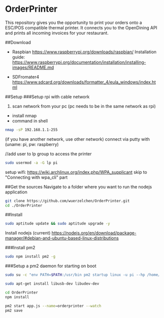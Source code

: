 # OrderPrinter
This repository gives you the opportunity to print your orders onto a ESC/POS compatible thermal printer. It connects you to the OpenDining API and prints all incoming invoices for your restaurant.

##Download
- Raspbian
	https://www.raspberrypi.org/downloads/raspbian/
	Installation guide: https://www.raspberrypi.org/documentation/installation/installing-images/README.md

- SDFromater4
	https://www.sdcard.org/downloads/formatter_4/eula_windows/index.html

##Setup
###Setup rpi with cable network
1. scan network from your pc (pc needs to be in the same network as rpi)
- install nmap
- command in shell
```sh
nmap -sP 192.168.1.1-255
```
(if you have another network, use other network)
connect via putty with (uname: pi, pw: raspberry)

//add user to lp group to access the printer
```sh
sudo usermod -a -G lp pi
```

setup wifi: https://wiki.archlinux.org/index.php/WPA_supplicant
skip to "Connecting with wpa_cli" part

##Get the sources
Navigate to a folder where you want to run the nodejs application
```sh
git clone https://github.com/wuerzelchen/OrderPrinter.git
cd ./OrderPrinter
```

##Install
```sh
sudo aptitude update && sudo aptitude upgrade -y
```

Install nodejs (current)
https://nodejs.org/en/download/package-manager/#debian-and-ubuntu-based-linux-distributions

###Install pm2 
```sh
sudo npm install pm2 -g
```

###Setup a pm2 daemon for starting on boot
```sh
sudo su -c "env PATH=$PATH:/usr/bin pm2 startup linux -u pi --hp /home/pi"
```

```sh
sudo apt-get install libusb-dev libudev-dev
```

```sh
cd OrderPrinter
npm install
```
```sh
pm2 start app.js --name=orderprinter --watch
pm2 save
```
